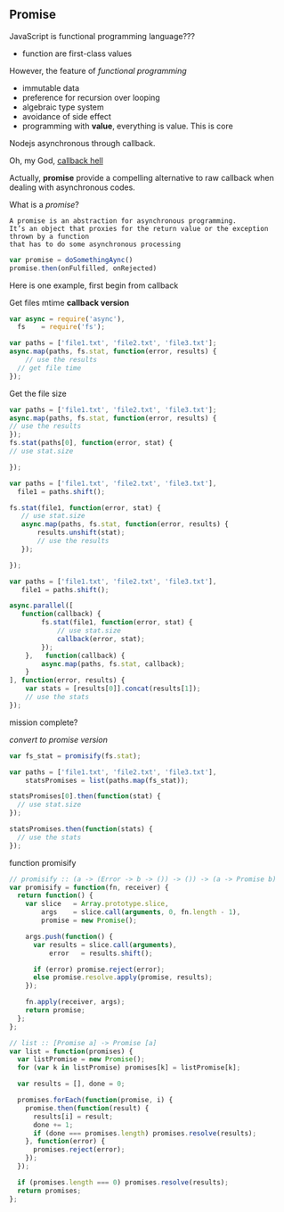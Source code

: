 Promise 
---------

JavaScript is functional programming language???
-	function are first-class values

However, the feature of _functional programming_
-	immutable data
-	preference for recursion over looping
-	algebraic type system
-	avoidance of side effect
-	programming with **value**, everything is value. This is core

Nodejs asynchronous through callback.

Oh, my God, [callback hell](http://callbackhell.com/)

Actually, **promise** provide a compelling alternative to raw callback when dealing with asynchronous codes.

What is a _promise_?

    A promise is an abstraction for asynchronous programming. 
    It’s an object that proxies for the return value or the exception thrown by a function 
    that has to do some asynchronous processing

```javascript
var promise = doSomethingAync()
promise.then(onFulfilled, onRejected)
```

Here is one example, first begin from callback

Get files mtime
**callback version**
```javascript
var async = require('async'),     
  fs    = require('fs');  

var paths = ['file1.txt', 'file2.txt', 'file3.txt'];  
async.map(paths, fs.stat, function(error, results) {   
    // use the results 
  // get file time
});
```

Get the file size
```javascript
var paths = ['file1.txt', 'file2.txt', 'file3.txt'];  
async.map(paths, fs.stat, function(error, results) {   
// use the results 
});  
fs.stat(paths[0], function(error, stat) {   
// use stat.size 

});
```

```javascript
var paths = ['file1.txt', 'file2.txt', 'file3.txt'],     
  file1 = paths.shift();  

fs.stat(file1, function(error, stat) {   
   // use stat.size   
   async.map(paths, fs.stat, function(error, results) {     
       results.unshift(stat);     
       // use the results   
   }); 

}); 
```

```javascript
var paths = ['file1.txt', 'file2.txt', 'file3.txt'],     
   file1 = paths.shift();  

async.parallel([   
   function(callback) {     
        fs.stat(file1, function(error, stat) {      
            // use stat.size       
            callback(error, stat);     
        });   
    },   function(callback) {     
        async.map(paths, fs.stat, callback);   
    } 
], function(error, results) {   
    var stats = [results[0]].concat(results[1]);   
    // use the stats
});
```

mission complete?

_convert to promise version_

```javascript
var fs_stat = promisify(fs.stat);

var paths = ['file1.txt', 'file2.txt', 'file3.txt'],
    statsPromises = list(paths.map(fs_stat));

statsPromises[0].then(function(stat) {
  // use stat.size
});

statsPromises.then(function(stats) {
  // use the stats
});
```

function promisify
```javascript
// promisify :: (a -> (Error -> b -> ()) -> ()) -> (a -> Promise b)
var promisify = function(fn, receiver) {
  return function() {
    var slice   = Array.prototype.slice,
        args    = slice.call(arguments, 0, fn.length - 1),
        promise = new Promise();

    args.push(function() {
      var results = slice.call(arguments),
          error   = results.shift();

      if (error) promise.reject(error);
      else promise.resolve.apply(promise, results);
    });

    fn.apply(receiver, args);
    return promise;
  };
};

// list :: [Promise a] -> Promise [a]
var list = function(promises) {
  var listPromise = new Promise();
  for (var k in listPromise) promises[k] = listPromise[k];

  var results = [], done = 0;

  promises.forEach(function(promise, i) {
    promise.then(function(result) {
      results[i] = result;
      done += 1;
      if (done === promises.length) promises.resolve(results);
    }, function(error) {
      promises.reject(error);
    });
  });

  if (promises.length === 0) promises.resolve(results);
  return promises;
};
```






